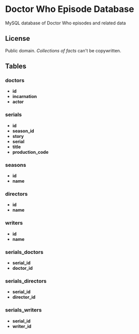 # Doctor Who Episode Database
MySQL database of Doctor Who episodes and related data

## License
Public domain. *Collections of facts* can't be copywritten.

## Tables

### doctors
* **id**
* **incarnation**
* **actor**

### serials
* **id**
* **season_id**
* **story**
* **serial**
* **title**
* **production_code**

### seasons
* **id**
* **name**

### directors
* **id**
* **name**

### writers
* **id**
* **name**

### serials_doctors
* **serial_id**
* **doctor_id**

### serials_directors
* **serial_id**
* **director_id**

### serials_writers
* **serial_id**
* **writer_id**

